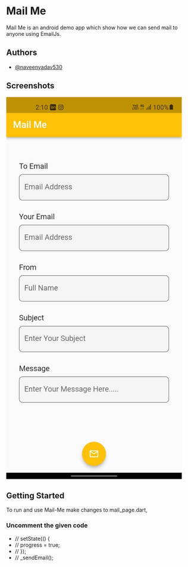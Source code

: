 # Mail Me

Mail Me is an android demo app which show how we can send mail to anyone using EmailJs.

## Authors

- [@naveenyadav530](https://www.github.com/naveenyadav530)



## Screenshots

![App Screenshot](https://github.com/naveenyadav530/templates/blob/main/MailMe/WhatsApp%20Image%202022-01-14%20at%202.10.32%20PM.jpeg?raw=true/468x300?text=App+Screenshot+Here)


## Getting Started

To run and use Mail-Me make changes to mail_page.dart,
### Uncomment the given code 
* // setState(() {
* //   progress = true;
* // });
* // _sendEmail();

